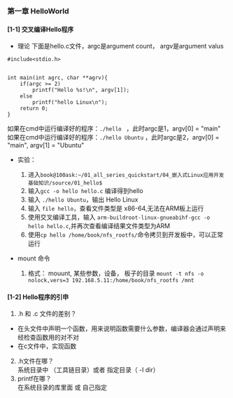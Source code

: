 ### 第一章 HelloWorld
#### [1-1] 交叉编译Hello程序
-  理论
下面是hello.c文件，argc是argument count， 
argv是argument valus

```  CC
#include<stdio.h>


int main(int agrc, char **agrv){
    if(argc >= 2)
        printf("Hello %s!\n", argv[1]);
    else
        printf("hello Linux\n");
    return 0;
}
```

如果在cmd中运行编译好的程序：`./hello ` ，此时argc是1，argv[0] = "main"  
如果在cmd中运行编译好的程序：`./hello Ubuntu` ，此时argc是2，argv[0] = "main", argv[1] = "Ubuntu"  

- 实验：

    1. 进入`book@100ask:~/01_all_series_quickstart/04_嵌入式Linux应用开发基础知识/source/01_hello$` 
    2. 输入`gcc -o hello hello.c` 编译得到hello
    3. 输入 `./hello Ubuntu`，输出 Hello Linux
    4. 输入 `file hello`，查看文件类型是 x86-64,无法在ARM板上运行
    5. 使用交叉编译工具，输入 `arm-buildroot-linux-gnueabihf-gcc -o hello hello.c`,并再次查看编译结果文件类型为ARM
    6. 使用`cp hello /home/book/nfs_rootfs/`命令拷贝到开发板中，可以正常运行

- mount 命令
    1. 格式： mouunt, 某些参数，设备， 板子的目录  `mount -t nfs -o nolock,vers=3 192.168.5.11:/home/book/nfs_rootfs /mnt`

#### [1-2] Hello程序的引申

1. .h 和 .c 文件的差别？  
- 在头文件中声明一个函数，用来说明函数需要什么参数，编译器会通过声明来经检查函数用的对不对  
- 在c文件中，实现函数
2. .h文件在哪？   
    系统目录中 （工具链目录）或者 指定目录（ -I dir）
3. printf在哪？  
    在系统目录的库里面 或 自己指定


